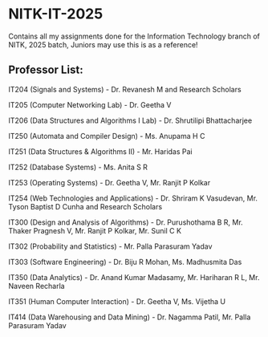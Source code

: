 # NITK-IT-2025
Contains all my assignments done for the Information Technology branch of NITK, 2025 batch, Juniors may use this is as a reference!

## Professor List:

IT204 (Signals and Systems) - Dr. Revanesh M and Research Scholars


IT205 (Computer Networking Lab) - Dr. Geetha V


IT206 (Data Structures and Algorithms I Lab) - Dr. Shrutilipi Bhattacharjee


IT250 (Automata and Compiler Design) - Ms. Anupama H C


IT251 (Data Structures & Algorithms II) - Mr. Haridas Pai


IT252 (Database Systems) - Ms. Anita S R


IT253 (Operating Systems) - Dr. Geetha V,  Mr. Ranjit P Kolkar


IT254 (Web Technologies and Applications) - Dr. Shriram K Vasudevan, Mr. Tyson Baptist D Cunha and Research Scholars


IT300 (Design and Analysis of Algorithms) - Dr. Purushothama B R, Mr. Thaker Pragnesh V, Mr. Ranjit P Kolkar, Mr. Sunil C K


IT302 (Probability and Statistics) - Mr. Palla Parasuram Yadav


IT303 (Software Engineering) - Dr. Biju R Mohan, Ms. Madhusmita Das


IT350 (Data Analytics) - Dr. Anand Kumar Madasamy, Mr. Hariharan R L, Mr. Naveen Recharla


IT351 (Human Computer Interaction) - Dr. Geetha V, Ms. Vijetha U


IT414 (Data Warehousing and Data Mining) - Dr. Nagamma Patil, Mr. Palla Parasuram Yadav
